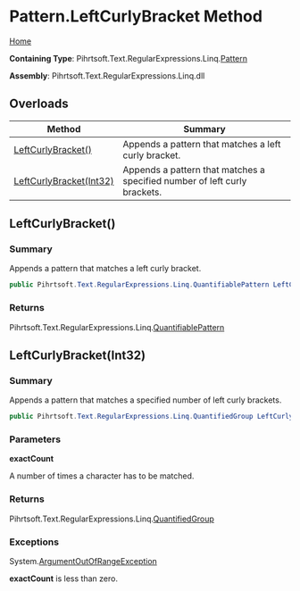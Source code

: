 # Pattern\.LeftCurlyBracket Method

[Home](../../../../../../README.md)

**Containing Type**: Pihrtsoft\.Text\.RegularExpressions\.Linq\.[Pattern](../README.md)

**Assembly**: Pihrtsoft\.Text\.RegularExpressions\.Linq\.dll

## Overloads

| Method | Summary |
| ------ | ------- |
| [LeftCurlyBracket()](#Pihrtsoft_Text_RegularExpressions_Linq_Pattern_LeftCurlyBracket) | Appends a pattern that matches a left curly bracket\. |
| [LeftCurlyBracket(Int32)](#Pihrtsoft_Text_RegularExpressions_Linq_Pattern_LeftCurlyBracket_System_Int32_) | Appends a pattern that matches a specified number of left curly brackets\. |

## LeftCurlyBracket\(\) <a name="Pihrtsoft_Text_RegularExpressions_Linq_Pattern_LeftCurlyBracket"></a>

### Summary

Appends a pattern that matches a left curly bracket\.

```csharp
public Pihrtsoft.Text.RegularExpressions.Linq.QuantifiablePattern LeftCurlyBracket()
```

### Returns

Pihrtsoft\.Text\.RegularExpressions\.Linq\.[QuantifiablePattern](../../QuantifiablePattern/README.md)

## LeftCurlyBracket\(Int32\) <a name="Pihrtsoft_Text_RegularExpressions_Linq_Pattern_LeftCurlyBracket_System_Int32_"></a>

### Summary

Appends a pattern that matches a specified number of left curly brackets\.

```csharp
public Pihrtsoft.Text.RegularExpressions.Linq.QuantifiedGroup LeftCurlyBracket(int exactCount)
```

### Parameters

**exactCount**

A number of times a character has to be matched\.

### Returns

Pihrtsoft\.Text\.RegularExpressions\.Linq\.[QuantifiedGroup](../../QuantifiedGroup/README.md)

### Exceptions

System\.[ArgumentOutOfRangeException](https://docs.microsoft.com/en-us/dotnet/api/system.argumentoutofrangeexception)

**exactCount** is less than zero\.

